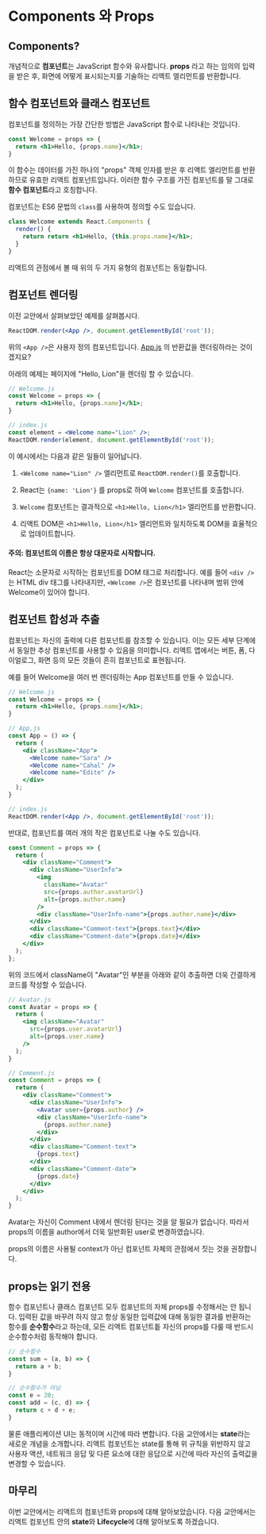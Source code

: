 Components 와 Props
===

Components?
---

개념적으로 <strong>컴포넌트</strong>는 JavaScript 함수와 유사합니다. <strong>props</strong> 라고 하는 임의의 입력을 받은 후, 화면에 어떻게 표시되는지를 기술하는 리액트 엘리먼트를 반환합니다.

함수 컴포넌트와 클래스 컴포넌트
---

컴포넌트를 정의하는 가장 간단한 방법은 JavaScript 함수로 나타내는 것입니다.

~~~jsx
const Welcome = props => {
  return <h1>Hello, {props.name}</h1>;
}
~~~

이 함수는 데이터를 가진 하나의 "props" 객체 인자를 받은 후 리액트 엘리먼트를 반환하므로 유효한 리액트 컴포넌트입니다. 이러한 함수 구조를 가진 컴포넌트를 말 그대로 <strong>함수 컴포넌트</strong>라고 호칭합니다.

컴포넌트는 ES6 문법의 `class`를 사용하여 정의할 수도 있습니다.

~~~jsx
class Welcome extends React.Components {
  render() {
    return return <h1>Hello, {this.props.name}</h1>;
  }
}
~~~

리액트의 관점에서 볼 때 위의 두 가지 유형의 컴포넌트는 동일합니다.

컴포넌트 렌더링
---

이전 교안에서 살펴보았던 예제를 살펴봅시다.

~~~jsx
ReactDOM.render(<App />, document.getElementById('root'));
~~~

위의 `<App />`은 사용자 정의 컴포넌트입니다. [App.js](../src/App.js) 의 반환값을 렌더링하라는 것이겠지요? 

아래의 예제는 페이지에 "Hello, Lion"을 렌더링 할 수 있습니다.

~~~jsx
// Welcome.js
const Welcome = props => {
  return <h1>Hello, {props.name}</h1>;
}

// index.js
const element = <Welcome name="Lion" />;
ReactDOM.render(element, document.getElementById('root'));
~~~

이 예시에서는 다음과 같은 일들이 일어납니다.

1. `<Welcome name="Lion" />` 엘리먼트로 `ReactDOM.render()`를 호출합니다.

2. React는 `{name: 'Lion'}` 를 props로 하여 `Welcome` 컴포넌트를 호출합니다.

3. `Welcome` 컴포넌트는 결과적으로 `<h1>Hello, Lion</h1>` 엘리먼트를 반환합니다.

4. 리액트 DOM은 `<h1>Hello, Lion</h1>` 엘리먼트와 일치하도록 DOM을 효율적으로 업데이트합니다.

#### 주의: 컴포넌트의 이름은 항상 대문자로 시작합니다.

React는 소문자로 시작하는 컴포넌트를 DOM 태그로 처리합니다. 예를 들어 `<div />`는 HTML div 태그를 나타내지만, `<Welcome />`은 컴포넌트를 나타내며 범위 안에 Welcome이 있어야 합니다.

컴포넌트 합성과 추출
---

컴포넌트는 자신의 출력에 다른 컴포넌트를 참조할 수 있습니다. 이는 모든 세부 단계에서 동일한 추상 컴포넌트를 사용할 수 있음을 의미합니다. 리액트 앱에서는 버튼, 폼, 다이얼로그, 화면 등의 모든 것들이 흔히 컴포넌트로 표현됩니다.

예를 들어 Welcome을 여러 번 렌더링하는 App 컴포넌트를 만들 수 있습니다.

~~~jsx
// Welcome.js
const Welcome = props => {
  return <h1>Hello, {props.name}</h1>;
}

// App,js
const App = () => {
  return (
    <div className="App">
      <Welcome name="Sara" />
      <Welcome name="Cahal" />
      <Welcome name="Edite" />
    </div>
  );
}

// index.js
ReactDOM.render(<App />, document.getElementById('root'));
~~~

반대로, 컴포넌트를 여러 개의 작은 컴포넌트로 나눌 수도 있습니다.

~~~jsx
const Comment = props => {
  return (
    <div className="Comment">
      <div className="UserInfo">
        <img
          className="Avatar"
          src={props.author.avatarUrl}
          alt={props.author.name}
        />
        <div className="UserInfo-name">{props.author.name}</div>
      </div>
      <div className="Comment-text">{props.text}</div>
      <div className="Comment-date">{props.date}</div>
    </div>
  );
};
~~~

위의 코드에서 className이 "Avatar"인 부분을 아래와 같이 추출하면 더욱 간결하게 코드를 작성할 수 있습니다.

~~~jsx
// Avatar.js
const Avatar = props => {
  return (
    <img className="Avatar"
      src={props.user.avatarUrl}
      alt={props.user.name}
    />
  );
}

// Comment.js
const Comment = props => {
  return (
    <div className="Comment">
      <div className="UserInfo">
        <Avatar user={props.author} />
        <div className="UserInfo-name">
          {props.author.name}
        </div>
      </div>
      <div className="Comment-text">
        {props.text}
      </div>
      <div className="Comment-date">
        {props.date}
      </div>
    </div>
  );
}
~~~

Avatar는 자신이 Comment 내에서 렌더링 된다는 것을 알 필요가 없습니다. 따라서 props의 이름을 author에서 더욱 일반화된 user로 변경하였습니다.

props의 이름은 사용될 context가 아닌 컴포넌트 자체의 관점에서 짓는 것을 권장합니다.

props는 읽기 전용
---

함수 컴포넌트나 클래스 컴포넌트 모두 컴포넌트의 자체 props를 수정해서는 안 됩니다. 입력된 값을 바꾸려 하지 않고 항상 동일한 입력값에 대해 동일한 결과를 반환하는 함수를 <strong>순수함수</strong>라고 하는데, 모든 리액트 컴포넌트틑 자신의 props를 다룰 때 반드시 순수함수처럼 동작해야 합니다.

~~~javascript
// 순수함수
const sum = (a, b) => {
  return a + b;
}

// 순수함수가 아님
const e = 20;
const add = (c, d) => {
  return c + d + e;
}
~~~

물론 애플리케이션 UI는 동적이며 시간에 따라 변합니다. 다음 교안에서는 <strong>state</strong>라는 새로운 개념을 소개합니다. 리액트 컴포넌트는 state를 통해 위 규칙을 위반하지 않고 사용자 액션, 네트워크 응답 및 다른 요소에 대한 응답으로 시간에 따라 자신의 출력값을 변경할 수 있습니다.


마무리
---

이번 교안에서는 리액트의 컴포넌트와 props에 대해 알아보았습니다. 다음 교안에서는 리액트 컴포넌트 안의 <strong>state</strong>와 <strong>Lifecycle</strong>에 대해 알아보도록 하겠습니다.
